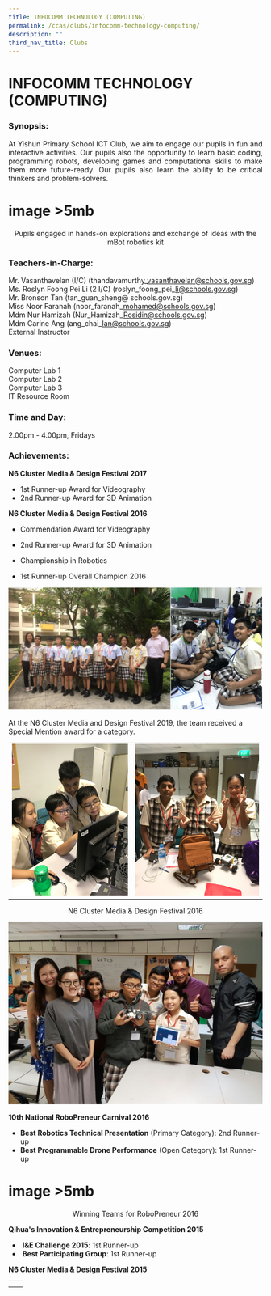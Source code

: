 ```yaml
---
title: INFOCOMM TECHNOLOGY (COMPUTING)
permalink: /ccas/clubs/infocomm-technology-computing/
description: ""
third_nav_title: Clubs
---
```

# INFOCOMM TECHNOLOGY (COMPUTING)

### Synopsis:

<p style="text-align: justify;">At Yishun Primary School ICT Club, we aim to engage our pupils in fun and interactive activities. Our pupils also the opportunity to learn basic coding, programming robots, developing games and computational skills to make them more future-ready. Our pupils also learn the ability to be critical thinkers and problem-solvers.</p>

# image >5mb

<center>Pupils engaged in hands-on explorations and exchange of ideas with the mBot robotics kit</center>


### Teachers-in-Charge:

Mr. Vasanthavelan (I/C) (thandavamurthy\_vasanthavelan@schools.gov.sg)    
Ms. Roslyn Foong Pei Li (2 I/C) (roslyn\_foong\_pei\_li@schools.gov.sg)      
Mr. Bronson Tan (tan\_guan\_sheng@ schools.gov.sg)   
Miss Noor Faranah (noor\_faranah\_mohamed@schools.gov.sg)   
Mdm Nur Hamizah (Nur\_Hamizah\_Rosidin@schools.gov.sg)   
Mdm Carine Ang (ang\_chai\_lan@schools.gov.sg)   
External Instructor

  

### Venues:

Computer Lab 1    
Computer Lab 2    
Computer Lab 3  
IT Resource Room

### Time and Day:

2.00pm - 4.00pm, Fridays  


### Achievements:

**N6 Cluster Media & Design Festival 2017**

*   1st Runner-up Award for Videography
*   2nd Runner-up Award for 3D Animation

  

**N6 Cluster Media & Design Festival 2016**

*   Commendation Award for Videography  
    
*   2nd Runner-up Award for 3D Animation  
    
*   Championship in Robotics  
    
*   1st Runner-up Overall Champion 2016

![](/images/CCAs/Infocomm%20Technology/CCA_ICT%20Club_2020_2.jpg)


At the N6 Cluster Media and Design Festival 2019, the team received a Special Mention award for a category.

|   |   |
|:-:|:-:|
| ![](/images/CCAs/Infocomm%20Technology/ICT_01_2017.png)  | ![](/images/CCAs/Infocomm%20Technology/ICT_02_2017.png)  |

<center>N6 Cluster Media & Design Festival 2016</center>


![](/images/CCAs/Infocomm%20Technology/ICT_04_2017.png)

**10th National RoboPreneur Carnival 2016**

*   **Best Robotics Technical Presentation** (Primary Category): 2nd Runner-up
*   **Best Programmable Drone Performance** (Open Category): 1st Runner-up

# image >5mb

<center>Winning Teams for RoboPreneur 2016</center>


**Qihua's Innovation & Entrepreneurship Competition 2015**

*    **I&E Challenge 2015**: 1st Runner-up
*    **Best Participating Group**: 1st Runner-up

**N6 Cluster Media & Design Festival 2015**

|   |   |
|:-:|:-:|
|   |   |
|   |   |